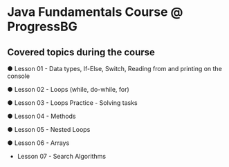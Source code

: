 # Java Fundamentals Course @ ProgressBG

## Covered topics during the course

● Lesson 01 - Data types, If-Else, Switch, Reading from and printing on the console

● Lesson 02 - Loops (while, do-while, for)

● Lesson 03 - Loops Practice - Solving tasks

● Lesson 04 - Methods

● Lesson 05 - Nested Loops

● Lesson 06 - Arrays

* Lesson 07 - Search Algorithms
